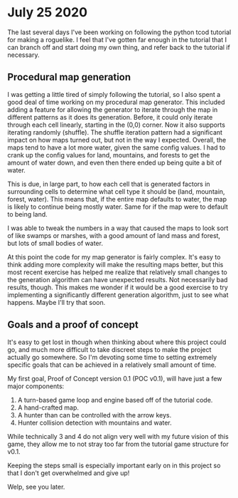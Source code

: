 # July 25 2020
The last several days I've been working on following the python tcod tutorial for making a roguelike. I feel that I've gotten far enough in the tutorial that I can branch off and start doing my own thing, and refer back to the tutorial if necessary.

## Procedural map generation
I was getting a little tired of simply following the tutorial, so I also spent a good deal of time working on my procedural map generator. This included adding a feature for allowing the generator to iterate through the map in different patterns as it does its generation. Before, it could only iterate through each cell linearly, starting in the (0,0) corner. Now it also supports iterating randomly (shuffle). The shuffle iteration pattern had a significant impact on how maps turned out, but not in the way I expected. Overall, the maps tend to have a lot more water, given the same config values. I had to crank up the config values for land, mountains, and forests to get the amount of water down, and even then there ended up being quite a bit of water.

This is due, in large part, to how each cell that is generated factors in surrounding cells to determine what cell type it should be (land, mountain, forest, water). This means that, if the entire map defaults to water, the map is likely to continue being mostly water. Same for if the map were to default to being land.

I was able to tweak the numbers in a way that caused the maps to look sort of like swamps or marshes, with a good amount of land mass and forest, but lots of small bodies of water.

At this point the code for my map generator is fairly complex. It's easy to think adding more complexity will make the resulting maps better, but this most recent exercise has helped me realize that relatively small changes to the generation algorithm can have unexpected results. Not necessarily bad results, though. This makes me wonder if it would be a good exercise to try implementing a significantly different generation algorithm, just to see what happens. Maybe I'll try that soon.

## Goals and a proof of concept
It's easy to get lost in though when thinking about where this project could go, and much more difficult to take discreet steps to make the project actually go somewhere. So I'm devoting some time to setting extremely specific goals that can be achieved in a relatively small amount of time.

My first goal, Proof of Concept version 0.1 (POC v0.1), will have just a few major components:
1) A turn-based game loop and engine based off of the tutorial code.
2) A hand-crafted map.
3) A hunter than can be controlled with the arrow keys.
4) Hunter collision detection with mountains and water.

While technically 3 and 4 do not align very well with my future vision of this game, they allow me to not stray too far from the tutorial game structure for v0.1.

Keeping the steps small is especially important early on in this project so that I don't get overwhelmed and give up!

Welp, see you later.